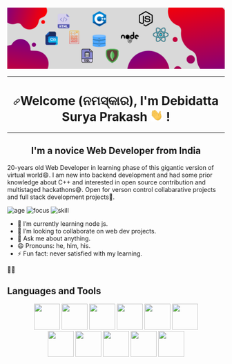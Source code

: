 <p><a target="_blank" rel="noopener noreferrer" href="https://raw.githubusercontent.com/debidattasuryaprakash/debidattasuryaprakash/main/photo/XIV.png"><img src="https://raw.githubusercontent.com/debidattasuryaprakash/debidattasuryaprakash/main/photo/XIV.png" alt="" style="max-width:100%;"></a></p>
<hr>



### <h1 align="center"><a id="user-content--नमस्ते-namaste-im-subhampreet-mohanty---" class="anchor" aria-hidden="true" href="#-नमस्ते-namaste-im-subhampreet-mohanty---"><svg class="octicon octicon-link" viewBox="0 0 16 16" version="1.1" width="16" height="16" aria-hidden="true"><path fill-rule="evenodd" d="M7.775 3.275a.75.75 0 001.06 1.06l1.25-1.25a2 2 0 112.83 2.83l-2.5 2.5a2 2 0 01-2.83 0 .75.75 0 00-1.06 1.06 3.5 3.5 0 004.95 0l2.5-2.5a3.5 3.5 0 00-4.95-4.95l-1.25 1.25zm-4.69 9.64a2 2 0 010-2.83l2.5-2.5a2 2 0 012.83 0 .75.75 0 001.06-1.06 3.5 3.5 0 00-4.95 0l-2.5 2.5a3.5 3.5 0 004.95 4.95l1.25-1.25a.75.75 0 00-1.06-1.06l-1.25 1.25a2 2 0 01-2.83 0z"></path></svg></a>Welcome (ନମସ୍କାର), I'm Debidatta Surya Prakash <a target="_blank" rel="noopener noreferrer" href="https://raw.githubusercontent.com/ABSphreak/ABSphreak/master/gifs/Hi.gif"><img src="https://raw.githubusercontent.com/ABSphreak/ABSphreak/master/gifs/Hi.gif" width="30px" style="max-width:100%;"></a> ! </h1>
<hr>

<h2  align="center">I'm a novice Web Developer from India</h2>

<p>20-years old Web Developer in learning phase of this gigantic version of virtual world&#128516. I am new into backend development and had some prior knowledge about C++ and interested in open source contribution and multistaged hackathons😅. Open for verson control collabarative projects and full stack development projects🤗. 

<p>
<img src="https://img.shields.io/badge/age-20-blue" alt="age" data-canonical-src="https://img.shields.io/badge/age-20-blue" style="max-width:100%;">
<img src="https://img.shields.io/badge/focus-WebDev-brightgreen" alt="focus" data-canonical-src="https://img.shields.io/badge/focus-WebDev-brightgreen" style="max-width:100%;">
<img src="https://img.shields.io/badge/skill-Learning-red" alt="skill" data-canonical-src="https://img.shields.io/badge/skill-Learning-red" style="max-width:100%;">
</p>

- 🌱 I’m currently learning node js.
- 👯 I’m looking to collaborate on web dev projects.
- 💬 Ask me about anything.
- 😄 Pronouns: he, him, his.
- ⚡ Fun fact: never satisfied with my learning.

👨‍💻<h2>Languages and Tools</h2>
<div align="center">
<a target="_blank" rel="noopener noreferrer" href="https://github.com/Subhampreet/Subhampreet/blob/master/logos/c++.png?raw=true"><img src="https://github.com/Subhampreet/Subhampreet/raw/master/logos/c++.png?raw=true" height="60" width="60" style="max-width:100%;"></a>
<a target="_blank" rel="noopener noreferrer" href="https://github.com/Subhampreet/Subhampreet/blob/master/logos/JS.png?raw=true"><img src="https://github.com/Subhampreet/Subhampreet/raw/master/logos/JS.png?raw=true" height="60" width="60" style="max-width:100%;"></a>
<a target="_blank" rel="noopener noreferrer" href="https://camo.githubusercontent.com/aac945beac14dc731dc0499a530a41c7b76addcae3adbeeae28b5dc3add9a3a0/68747470733a2f2f63646e2e69636f6e73636f75742e636f6d2f69636f6e2f667265652f706e672d3531322f6e6f64652d6a732d313137343932352e706e67"><img src="https://camo.githubusercontent.com/aac945beac14dc731dc0499a530a41c7b76addcae3adbeeae28b5dc3add9a3a0/68747470733a2f2f63646e2e69636f6e73636f75742e636f6d2f69636f6e2f667265652f706e672d3531322f6e6f64652d6a732d313137343932352e706e67" height="60" width="60" data-canonical-src="https://cdn.iconscout.com/icon/free/png-512/node-js-1174925.png" style="max-width:100%;"></a>
<a target="_blank" rel="noopener noreferrer" href="https://github.com/Subhampreet/Subhampreet/blob/master/logos/css.png?raw=true"><img src="https://github.com/Subhampreet/Subhampreet/raw/master/logos/css.png?raw=true" height="60" width="60" style="max-width:100%;"></a>
<a target="_blank" rel="noopener noreferrer" href="https://github.com/Subhampreet/Subhampreet/blob/master/logos/html.png?raw=true"><img src="https://github.com/Subhampreet/Subhampreet/raw/master/logos/html.png?raw=true" height="60" width="60" style="max-width:100%;"></a>
<a target="_blank" rel="noopener noreferrer" href="https://camo.githubusercontent.com/c10bbec541caa795eee7a0ada0415e2fe7c04b4f89aaa8ebc76e1d1ac2ede1d6/68747470733a2f2f696d672e69636f6e73382e636f6d2f636f6c6f722f3435322f6d6f6e676f64622e706e67"><img src="https://camo.githubusercontent.com/c10bbec541caa795eee7a0ada0415e2fe7c04b4f89aaa8ebc76e1d1ac2ede1d6/68747470733a2f2f696d672e69636f6e73382e636f6d2f636f6c6f722f3435322f6d6f6e676f64622e706e67" height="60" width="60" data-canonical-src="https://img.icons8.com/color/452/mongodb.png" style="max-width:100%;"></a>
<br>
<a target="_blank" rel="noopener noreferrer" href="https://github.com/Subhampreet/Subhampreet/blob/master/logos/php.png?raw=true"><img src="https://github.com/Subhampreet/Subhampreet/raw/master/logos/php.png?raw=true" height="60" width="60" style="max-width:100%;"></a>
<a target="_blank" rel="noopener noreferrer" href="https://github.com/Subhampreet/Subhampreet/blob/master/logos/sql.png?raw=true"><img src="https://github.com/Subhampreet/Subhampreet/raw/master/logos/sql.png?raw=true" height="60" width="60" style="max-width:100%;"></a>
<a target="_blank" rel="noopener noreferrer" href="https://github.com/Subhampreet/Subhampreet/blob/master/logos/git.png?raw=true"><img src="https://github.com/Subhampreet/Subhampreet/raw/master/logos/git.png?raw=true" height="60" width="60" style="max-width:100%;"></a>
<a target="_blank" rel="noopener noreferrer" href="https://github.com/Subhampreet/Subhampreet/blob/master/logos/vs.png?raw=true"><img src="https://github.com/Subhampreet/Subhampreet/raw/master/logos/vs.png?raw=true" height="60" width="60" style="max-width:100%;"></a>
<a target="_blank" rel="noopener noreferrer" href="https://github.com/Subhampreet/Subhampreet/blob/master/logos/bootstrap.png?raw=true"><img src="https://github.com/Subhampreet/Subhampreet/raw/master/logos/bootstrap.png?raw=true" height="60" width="60" style="max-width:100%;"></a>
</div>
